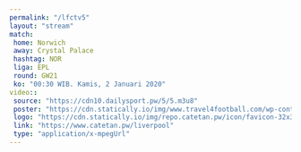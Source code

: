 ```yaml
---
permalink: "/lfctv5"
layout: "stream"
match:
 home: Norwich
 away: Crystal Palace
 hashtag: NOR
 liga: EPL
 round: GW21
 ko: "00:30 WIB. Kamis, 2 Januari 2020"
video::
 source: "https://cdn10.dailysport.pw/5/5.m3u8"
 poster: "https://cdn.statically.io/img/www.travel4football.com/wp-content/uploads/sites/2/2019/09/Skjermbilde-2019-09-06-kl.-10.59.08.png?w=720&format=webp"
 logo: "https://cdn.statically.io/img/repo.catetan.pw/icon/favicon-32x32.png"
 link: "https://www.catetan.pw/liverpool"
 type: "application/x-mpegUrl"
---
```

